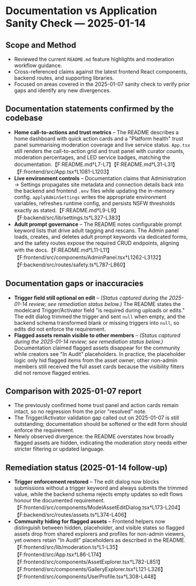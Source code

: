 # Documentation vs Application Sanity Check — 2025-01-14

## Scope and Method
- Reviewed the current `README.md` feature highlights and moderation workflow guidance.
- Cross-referenced claims against the latest frontend React components, backend routes, and supporting libraries.
- Focused on areas covered in the 2025-01-07 sanity check to verify prior gaps and identify any new divergences.

## Documentation statements confirmed by the codebase
- **Home call-to-actions and trust metrics** – The README describes a home dashboard with quick action cards and a "Platform health" trust panel summarising moderation coverage and live service status. `App.tsx` still renders the call-to-action grid and trust panel with curator counts, moderation percentages, and LED service badges, matching the documentation.【F:README.md†L7-L7】【F:README.md†L31-L31】【F:frontend/src/App.tsx†L1081-L1203】
- **Live environment controls** – Documentation claims that Administration → Settings propagates site metadata and connection details back into the backend and frontend `.env` files while updating the in-memory config. `applyAdminSettings` writes the appropriate environment variables, refreshes runtime config, and persists NSFW thresholds exactly as stated.【F:README.md†L9-L9】【F:backend/src/lib/settings.ts†L327-L383】
- **Adult prompt governance** – The README notes configurable prompt keyword lists that drive adult tagging and rescans. The Admin panel loads, creates, and deletes adult prompt keywords via dedicated forms, and the safety routes expose the required CRUD endpoints, aligning with the docs.【F:README.md†L11-L11】【F:frontend/src/components/AdminPanel.tsx†L1262-L3132】【F:backend/src/routes/safety.ts†L787-L860】

## Documentation gaps or inaccuracies
- **Trigger field still optional on edit** – *(Status captured during the 2025-01-14 review; see remediation status below.)* The README states the modelcard Trigger/Activator field "is required during uploads or edits." The edit dialog trimmed the trigger and sent `null` when empty, and the backend schema transformed blank or missing triggers into `null`, so edits did not enforce the requirement.
- **Flagged assets remain visible to other members** – *(Status captured during the 2025-01-14 review; see remediation status below.)* Documentation claimed flagged assets disappear for the community while creators see "In Audit" placeholders. In practice, the placeholder logic only hid flagged items from the asset owner; other non-admin members still received the full asset cards because the visibility filters did not remove flagged entries.

## Comparison with 2025-01-07 report
- The previously confirmed home trust panel and action cards remain intact, so no regression from the prior "resolved" note.
- The Trigger/Activator validation gap called out on 2025-01-07 is still outstanding; documentation should be softened or the edit form should enforce the requirement.
- Newly observed divergence: the README overstates how broadly flagged assets are hidden, indicating the moderation story needs either stricter filtering or updated language.

## Remediation status (2025-01-14 follow-up)
- **Trigger enforcement restored** – The edit dialog now blocks submissions without a trigger keyword and always submits the trimmed value, while the backend schema rejects empty updates so edit flows honour the documented requirement.【F:frontend/src/components/ModelAssetEditDialog.tsx†L173-L204】【F:backend/src/routes/assets.ts†L374-L406】
- **Community hiding for flagged assets** – Frontend helpers now distinguish between hidden, placeholder, and visible states so flagged assets drop from shared explorers and profiles for non-admin viewers, yet owners retain "In Audit" placeholders as described in the README.【F:frontend/src/lib/moderation.ts†L1-L35】【F:frontend/src/App.tsx†L86-L174】【F:frontend/src/components/AssetExplorer.tsx†L782-L851】【F:frontend/src/components/GalleryExplorer.tsx†L121-L326】【F:frontend/src/components/UserProfile.tsx†L308-L448】
